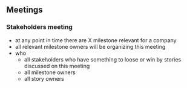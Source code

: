 ## Meetings

### Stakeholders meeting

- at any point in time there are X milestone relevant for a company
- all relevant milestone owners will be organizing this meeting
- who
  - all stakeholders who have something to loose or win by stories discussed on this meeting
  - all milestone owners
  - all story owners 

